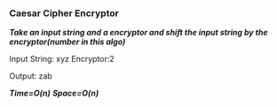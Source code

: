 ### Caesar Cipher Encryptor

***Take an input string and a encryptor and shift the input string by the encryptor(number in this algo)***

Input String: xyz
Encryptor:2

Output: zab

***Time=O(n)***
***Space=O(n)***






